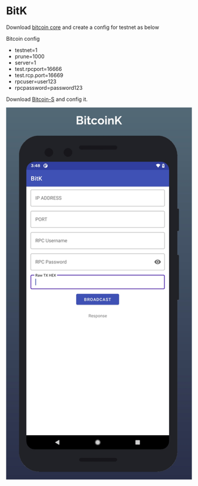 # BitK

Download [bitcoin core](https://github.com/bitcoin-s/bitcoin-s) and create a config for testnet as below

Bitcoin config

- testnet=1
- prune=1000
- server=1
- test.rpcport=16666
- test.rcp.port=16669
- rpcuser=user123
- rpcpassword=password123


Download [Bitcoin-S](https://bitcoin-s.org/docs/getting-setup) and config it.

![Image from another branch](https://raw.githubusercontent.com/percy-g2/BitK/master/screenShots/alphaSS.jpg)
